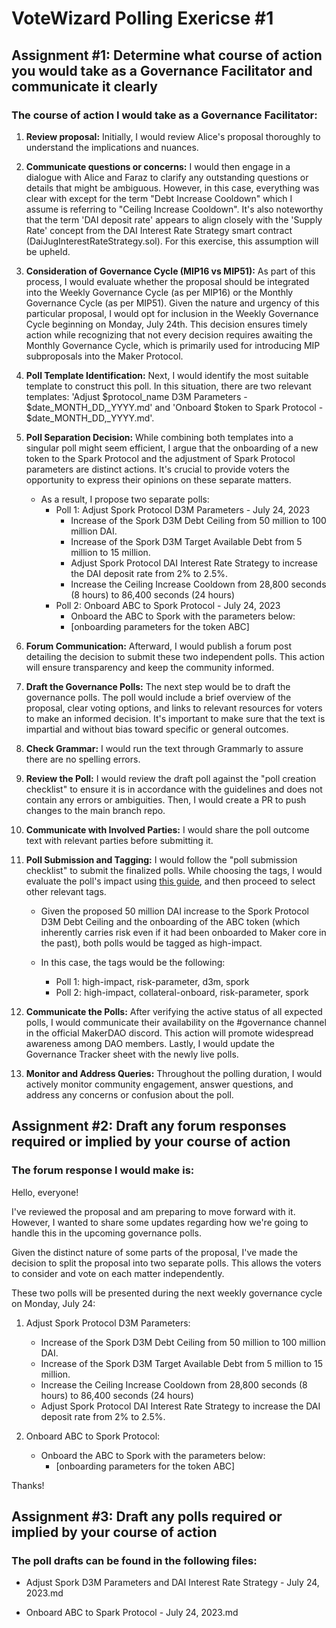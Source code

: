 # VoteWizard Polling Exericse #1

## Assignment #1: Determine what course of action you would take as a Governance Facilitator and communicate it clearly

### The course of action I would take as a Governance Facilitator:

1. **Review proposal:** Initially, I would review Alice's proposal thoroughly to understand the implications and nuances.

2. **Communicate questions or concerns:** I would then engage in a dialogue with Alice and Faraz to clarify any outstanding questions or details that might be ambiguous. However, in this case, everything was clear with except for the term "Debt Increase Cooldown" which I assume is referring to "Ceiling Increase Cooldown". It's also noteworthy that the term 'DAI deposit rate' appears to align closely with the 'Supply Rate' concept from the DAI Interest Rate Strategy smart contract (DaiJugInterestRateStrategy.sol). For this exercise, this assumption will be upheld.

3. **Consideration of Governance Cycle (MIP16 vs MIP51):** As part of this process, I would evaluate whether the proposal should be integrated into the Weekly Governance Cycle (as per MIP16) or the Monthly Governance Cycle (as per MIP51). Given the nature and urgency of this particular proposal, I would opt for inclusion in the Weekly Governance Cycle beginning on Monday, July 24th. This decision ensures timely action while recognizing that not every decision requires awaiting the Monthly Governance Cycle, which is primarily used for introducing MIP subproposals into the Maker Protocol.

4. **Poll Template Identification:** Next, I would identify the most suitable template to construct this poll. In this situation, there are two relevant templates: 'Adjust $protocol_name D3M Parameters - $date_MONTH_DD,_YYYY.md' and 'Onboard $token to Spark Protocol - $date_MONTH_DD,_YYYY.md'.

5. **Poll Separation Decision:** While combining both templates into a singular poll might seem efficient, I argue that the onboarding of a new token to the Spark Protocol and the adjustment of Spark Protocol parameters are distinct actions. It's crucial to provide voters the opportunity to express their opinions on these separate matters.

	- As a result, I propose two separate polls:
		- Poll 1: Adjust Spork Protocol D3M Parameters - July 24, 2023
			- Increase of the Spork D3M Debt Ceiling from 50 million to 100 million DAI.
			- Increase of the Spork D3M Target Available Debt from 5 million to 15 million.
			- Adjust Spork Protocol DAI Interest Rate Strategy to increase the DAI deposit rate from 2% to 2.5%.
			- Increase the Ceiling Increase Cooldown from 28,800 seconds (8 hours) to 86,400 seconds (24 hours)
		- Poll 2: Onboard ABC to Spork Protocol - July 24, 2023
			- Onboard the ABC to Spork with the parameters below:
			- [onboarding parameters for the token ABC]

6. **Forum Communication:**  Afterward, I would publish a forum post detailing the decision to submit these two independent polls. This action will ensure transparency and keep the community informed.

7. **Draft the Governance Polls:** The next step would be to draft the governance polls. The poll would include a brief overview of the proposal, clear voting options, and links to relevant resources for voters to make an informed decision. It's important to make sure that the text is impartial and without bias toward specific or general outcomes.

8. **Check Grammar:** I would run the text through Grammarly to assure there are no spelling errors.

9. **Review the Poll:** I would review the draft poll against the "poll creation checklist" to ensure it is in accordance with the guidelines and does not contain any errors or ambiguities. Then, I would create a PR to push changes to the main branch repo.

10. **Communicate with Involved Parties:** I would share the poll outcome text with relevant parties before submitting it.

11. **Poll Submission and Tagging:** I would follow the "poll submission checklist" to submit the finalized polls. While choosing the tags, I would evaluate the poll's impact using [this guide](https://manual.makerdao.com/governance/off-chain/impact-estimations), and then proceed to select other relevant tags.

	- Given the proposed 50 million DAI increase to the Spork Protocol D3M Debt Ceiling and the onboarding of the ABC token (which inherently carries risk even if it had been onboarded to Maker core in the past), both polls would be tagged as high-impact.

	- In this case, the tags would be the following:
		- Poll 1: high-impact, risk-parameter, d3m, spork
		- Poll 2: high-impact, collateral-onboard, risk-parameter, spork

12. **Communicate the Polls:** After verifying the active status of all expected polls, I would communicate their availability on the #governance channel in the official MakerDAO discord. This action will promote widespread awareness among DAO members. Lastly, I would update the Governance Tracker sheet with the newly live polls.

13. **Monitor and Address Queries:** Throughout the polling duration, I would actively monitor community engagement, answer questions, and address any concerns or confusion about the poll.

## Assignment #2: Draft any forum responses required or implied by your course of action

### The forum response I would make is:

Hello, everyone!

I've reviewed the proposal and am preparing to move forward with it. However, I wanted to share some updates regarding how we're going to handle this in the upcoming governance polls.

Given the distinct nature of some parts of the proposal, I've made the decision to split the proposal into two separate polls. This allows the voters to consider and vote on each matter independently.

These two polls will be presented during the next weekly governance cycle on Monday, July 24:

1. Adjust Spork Protocol D3M Parameters:

   - Increase of the Spork D3M Debt Ceiling from 50 million to 100 million DAI.
   - Increase of the Spork D3M Target Available Debt from 5 million to 15 million.
   - Increase the Ceiling Increase Cooldown from 28,800 seconds (8 hours) to 86,400 seconds (24 hours)
   - Adjust Spork Protocol DAI Interest Rate Strategy to increase the DAI deposit rate from 2% to 2.5%.
   
2. Onboard ABC to Spork Protocol:

   - Onboard the ABC to Spork with the parameters below:
     - [onboarding parameters for the token ABC]

Thanks!


## Assignment #3: Draft any polls required or implied by your course of action

### The poll drafts can be found in the following files:

- Adjust Spork D3M Parameters and DAI Interest Rate Strategy - July 24, 2023.md

- Onboard ABC to Spark Protocol - July 24, 2023.md